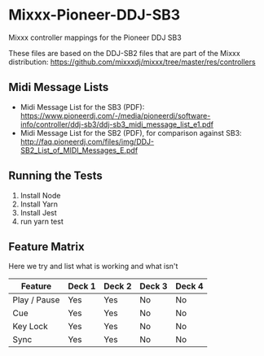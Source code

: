 # Mixxx-Pioneer-DDJ-SB3
Mixxx  controller mappings for the Pioneer DDJ SB3

These files are based on the DDJ-SB2 files that are part of the Mixxx distribution: https://github.com/mixxxdj/mixxx/tree/master/res/controllers

## Midi Message Lists
* Midi Message List for the SB3 (PDF): https://www.pioneerdj.com/-/media/pioneerdj/software-info/controller/ddj-sb3/ddj-sb3_midi_message_list_e1.pdf
* Midi Message List for the SB2 (PDF), for comparison against SB3: http://faq.pioneerdj.com/files/img/DDJ-SB2_List_of_MIDI_Messages_E.pdf

## Running the Tests
1. Install Node
1. Install Yarn
1. Install Jest
1. run yarn test

## Feature Matrix
Here we try and list what is working and what isn't

| Feature      | Deck 1 | Deck 2 | Deck 3 | Deck 4 |
|--------------|--------|--------|--------|--------|
| Play / Pause | Yes    | Yes    | No     | No     |
| Cue          | Yes    | Yes    | No     | No     |
| Key Lock     | Yes    | Yes    | No     | No     |
| Sync         | Yes    | Yes    | No     | No     |
